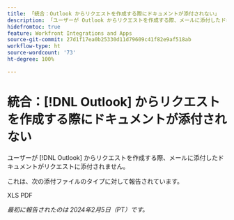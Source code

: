 ```yaml
---
title: 「統合：Outlook からリクエストを作成する際にドキュメントが添付されない」
description: 「ユーザーが Outlook からリクエストを作成する際、メールに添付したドキュメントがリクエストに添付されません。」
hidefromtoc: true
feature: Workfront Integrations and Apps
source-git-commit: 27d1f17ea0b25330d11d79609c41f82e9af518ab
workflow-type: ht
source-wordcount: '73'
ht-degree: 100%

---
```



# 統合：[!DNL Outlook] からリクエストを作成する際にドキュメントが添付されない

ユーザーが [!DNL Outlook] からリクエストを作成する際、メールに添付したドキュメントがリクエストに添付されません。

これは、次の添付ファイルのタイプに対して報告されています。

XLS
PDF

_最初に報告されたのは 2024年2月5日（PT）です。_
